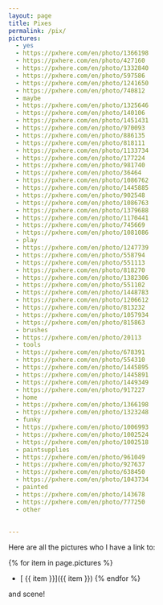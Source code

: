 ```yaml
---
layout: page
title: Pixes
permalink: /pix/
pictures:
  - yes 
  - https://pxhere.com/en/photo/1366198
  - https://pxhere.com/en/photo/427160
  - https://pxhere.com/en/photo/1332840
  - https://pxhere.com/en/photo/597586
  - https://pxhere.com/en/photo/1241650
  - https://pxhere.com/en/photo/740812
  - maybe
  - https://pxhere.com/en/photo/1325646
  - https://pxhere.com/en/photo/140106
  - https://pxhere.com/en/photo/1451431
  - https://pxhere.com/en/photo/970093
  - https://pxhere.com/en/photo/886135
  - https://pxhere.com/en/photo/818111
  - https://pxhere.com/en/photo/1133734
  - https://pxhere.com/en/photo/177224
  - https://pxhere.com/en/photo/981740
  - https://pxhere.com/en/photo/36464
  - https://pxhere.com/en/photo/1086762
  - https://pxhere.com/en/photo/1445885
  - https://pxhere.com/en/photo/902548
  - https://pxhere.com/en/photo/1086763
  - https://pxhere.com/en/photo/1379688
  - https://pxhere.com/en/photo/1170441
  - https://pxhere.com/en/photo/745669
  - https://pxhere.com/en/photo/1081086
  - play
  - https://pxhere.com/en/photo/1247739
  - https://pxhere.com/en/photo/558794
  - https://pxhere.com/en/photo/551113
  - https://pxhere.com/en/photo/818270
  - https://pxhere.com/en/photo/1382306
  - https://pxhere.com/en/photo/551102
  - https://pxhere.com/en/photo/1448783
  - https://pxhere.com/en/photo/1206612
  - https://pxhere.com/en/photo/813232
  - https://pxhere.com/en/photo/1057934
  - https://pxhere.com/en/photo/815863
  - brushes
  - https://pxhere.com/en/photo/20113
  - tools
  - https://pxhere.com/en/photo/678391
  - https://pxhere.com/en/photo/554310
  - https://pxhere.com/en/photo/1445895
  - https://pxhere.com/en/photo/1445891
  - https://pxhere.com/en/photo/1449349
  - https://pxhere.com/en/photo/917227
  - home
  - https://pxhere.com/en/photo/1366198
  - https://pxhere.com/en/photo/1323248
  - funky
  - https://pxhere.com/en/photo/1006993
  - https://pxhere.com/en/photo/1002524
  - https://pxhere.com/en/photo/1002518
  - paintsupplies
  - https://pxhere.com/en/photo/961049
  - https://pxhere.com/en/photo/927637
  - https://pxhere.com/en/photo/638450
  - https://pxhere.com/en/photo/1043734
  - painted
  - https://pxhere.com/en/photo/143678
  - https://pxhere.com/en/photo/777250
  - other
  
  
---
```


Here are all the pictures who I have a link to:

 {% for item in page.pictures %}
  - [ {{ item }}]({{ item }})
      {% endfor %}
   
and scene!
